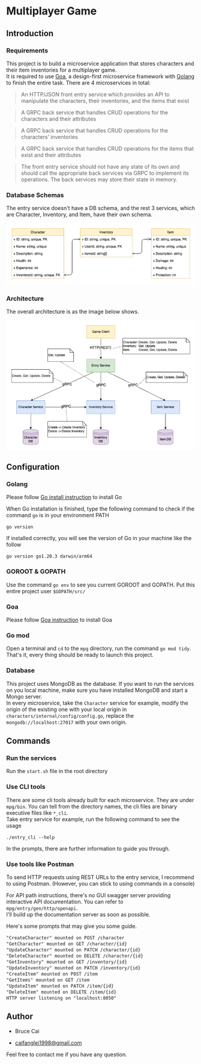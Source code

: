 # Multiplayer Game


## Introduction

### Requirements 
This project is to build a microservice application that stores characters and their item inventories for a multiplayer game.  
It is required to use [Goa](https://goa.design/), a design-first microservice framework with [Golang](https://go.dev/) to finish the entire task.
There are 4 microservices in total:
> An HTTP/JSON front entry service which provides an API to manipulate the characters, their inventories, and the items that exist

> A GRPC back service that handles CRUD operations for the characters and their attributes

> A GRPC back service that handles CRUD operations for the characters’ inventories

> A GRPC back service that handles CRUD operations for the items that exist and their attributes

> The front entry service should not have any state of its own and should call the appropriate back services via GRPC to implement its operations. The back services may store their state in memory.

### Database Schemas

The entry service doesn't have a DB schema, and the rest 3 services, which are Character, Inventory, and Item, have their own schema.

![schemaER](readme_files/schema.png)

### Architecture

The overall architecture is as the image below shows.

![architecture](readme_files/mpg.png)

## Configuration

### Golang

Please follow [Go install instruction](https://go.dev/doc/tutorial/getting-started#install) to install Go

When Go installation is finished, type the following command to check if the command `go` is in your environment PATH

```
go version
```

If installed correctly, you will see the version of Go in your machine like the follow
```
go version go1.20.3 darwin/arm64
```

### GOROOT & GOPATH
Use the command `go env` to see you current GOROOT and GOPATH. Put this entire project user `$GOPATH/src/`


### Goa
Please follow [Goa instruction](https://goa.design/learn/getting-started/) to install Goa


### Go mod
Open a terminal and `cd` to the `mpg` directory, run the command `go mod tidy`. That's it, every thing should be ready to launch this project.


### Database
This project uses MongoDB as the database. If you want to run the services on you local machine, make sure you have installed MongoDB and start a Mongo server.  
In every microservice, take the `Character` service for example, modify the origin of the existing one with your local origin in `characters/internal/config/config.go`, replace the `mongodb://localhost:27017` with your own origin.

## Commands

### Run the services
Run the `start.sh` file in the root directory

### Use CLI tools
There are some cli tools already built for each microservice. They are under `mpg/bin`. You can tell from the directory names, the cli files are binary executive files like `*_cli`.  
Take entry service for example, run the following command to see the usage
```
./entry_cli --help
```
In the prompts, there are further information to guide you through.


### Use tools like Postman
To send HTTP requests using REST URLs to the entry service, I recommend to using Postman. (However, you can stick to using commands in a console)

For API path instructions, there's no GUI swagger server providing interactive API documentation. You can refer to `mpg/entry/gen/http/openapi`.  
I'll build up the documentation server as soon as possible.

Here's some prompts that may give you some guide.  
```
"CreateCharacter" mounted on POST /character  
"GetCharacter" mounted on GET /character/{id}  
"UpdateCharacter" mounted on PATCH /character/{id}  
"DeleteCharacter" mounted on DELETE /character/{id}  
"GetInventory" mounted on GET /inventory/{id}  
"UpdateInventory" mounted on PATCH /inventory/{id}  
"CreateItem" mounted on POST /item  
"GetItems" mounted on GET /item  
"UpdateItem" mounted on PATCH /item/{id}  
"DeleteItem" mounted on DELETE /item/{id}  
HTTP server listening on "localhost:8050"
```

## Author
- Bruce Cai

- caifanglei1998@gmail.com

Feel free to contact me if you have any question.


